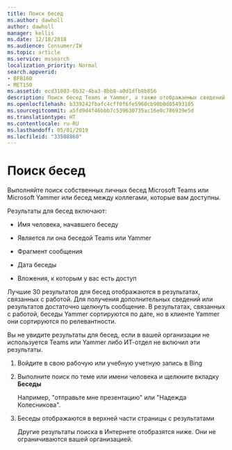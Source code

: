 ```yaml
---
title: Поиск бесед
ms.author: dawholl
author: dawholl
manager: kellis
ms.date: 12/18/2018
ms.audience: Consumer/IW
ms.topic: article
ms.service: mssearch
localization_priority: Normal
search.appverid:
- BFB160
- MET150
ms.assetid: ecd31803-0b32-4ba3-8bb8-a0d1dfb8b856
description: Поиск бесед Teams и Yammer, а также отображаемых сведений с помощью Поиска (Майкрософт)
ms.openlocfilehash: b339242fbafc4cff0f6fe5960cb90b0d05493105
ms.sourcegitcommit: a5fd9d4f46bbb7c539630735ac16e0c786939e5d
ms.translationtype: HT
ms.contentlocale: ru-RU
ms.lasthandoff: 05/01/2019
ms.locfileid: "33508860"
---
```

# <a name="find-conversations"></a>Поиск бесед

Выполняйте поиск собственных личных бесед Microsoft Teams или Microsoft Yammer или бесед между коллегами, которые вам доступны.
  
Результаты для бесед включают:
  
- Имя человека, начавшего беседу
    
- Является ли она беседой Teams или Yammer
    
- Фрагмент сообщения
    
- Дата беседы
    
- Вложения, к которым у вас есть доступ
    
Лучшие 30 результатов для бесед отображаются в результатах, связанных с работой. Для получения дополнительных сведений или результатов достаточно щелкнуть сообщение. В результатах, связанных с работой, беседы Yammer сортируются по дате, но в клиенте Yammer они сортируются по релевантности.
  
Вы не увидите результаты для бесед, если в вашей организации не используется Teams или Yammer либо ИТ-отдел не включил эти результаты.
  
1. Войдите в свою рабочую или учебную учетную запись в Bing
    
2. Выполните поиск по теме или имени человека и щелкните вкладку **Беседы** 
    
    Например, "отправьте мне презентацию" или "Надежда Колесникова".
    
3. Беседы отображаются в верхней части страницы с результатами
    
    Другие результаты поиска в Интернете отобразятся ниже. Они не ограничиваются вашей организацией.
    


